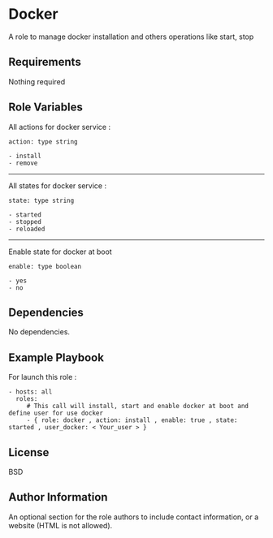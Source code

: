Docker
=========

A role to manage docker installation and others operations like start, stop

Requirements
------------

Nothing required

Role Variables
--------------

All actions for docker service :

  <code>action: type string</code>
  
    - install
    - remove
---

All states for docker service :

  <code>state: type string</code>
  
    - started
    - stopped
    - reloaded 
---
Enable state for docker at boot 

  <code>enable: type boolean</code>
  
    - yes
    - no
          
Dependencies
------------

No dependencies.

Example Playbook
----------------

For launch this role :

    - hosts: all
      roles:
         # This call will install, start and enable docker at boot and define user for use docker
         - { role: docker , action: install , enable: true , state: started , user_docker: < Your_user > }

License
-------

BSD

Author Information
------------------

An optional section for the role authors to include contact information, or a website (HTML is not allowed).
